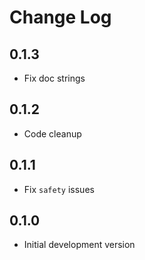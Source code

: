 # Change Log

## 0.1.3

* Fix doc strings

## 0.1.2

* Code cleanup

## 0.1.1

* Fix `safety` issues

## 0.1.0

* Initial development version
